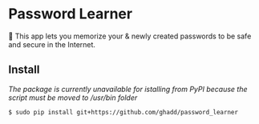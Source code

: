 # Password Learner

💭 This app lets you memorize your & newly created passwords to be safe and secure in the Internet.

## Install 
_The package is currently unavailable for istalling from PyPI because the script must be moved to /usr/bin folder_

`$ sudo pip install git+https://github.com/ghadd/password_learner`